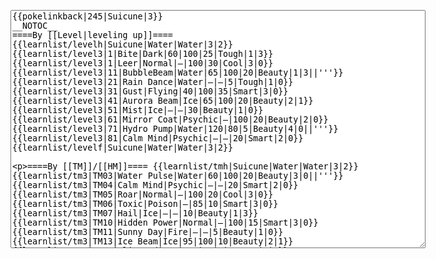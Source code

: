 </p><textarea readonly="" accesskey="," id="wpTextbox1" cols="80" rows="25" style="" class="mw-editfont-monospace" lang="en" dir="ltr" name="wpTextbox1">{{pokelinkback|245|Suicune|3}}
__NOTOC__
====By [[Level|leveling up]]====
{{learnlist/levelh|Suicune|Water|Water|3|2}}
{{learnlist/level3|1|Bite|Dark|60|100|25|Tough|1|3}}
{{learnlist/level3|1|Leer|Normal|—|100|30|Cool|3|0}}
{{learnlist/level3|11|BubbleBeam|Water|65|100|20|Beauty|1|3||'''}}
{{learnlist/level3|21|Rain Dance|Water|—|—|5|Tough|1|0}}
{{learnlist/level3|31|Gust|Flying|40|100|35|Smart|3|0}}
{{learnlist/level3|41|Aurora Beam|Ice|65|100|20|Beauty|2|1}}
{{learnlist/level3|51|Mist|Ice|—|—|30|Beauty|1|0}}
{{learnlist/level3|61|Mirror Coat|Psychic|—|100|20|Beauty|2|0}}
{{learnlist/level3|71|Hydro Pump|Water|120|80|5|Beauty|4|0||'''}}
{{learnlist/level3|81|Calm Mind|Psychic|—|—|20|Smart|2|0}}
{{learnlist/levelf|Suicune|Water|Water|3|2}}

====By [[TM]]/[[HM]]====
{{learnlist/tmh|Suicune|Water|Water|3|2}}
{{learnlist/tm3|TM03|Water Pulse|Water|60|100|20|Beauty|3|0||'''}}
{{learnlist/tm3|TM04|Calm Mind|Psychic|—|—|20|Smart|2|0}}
{{learnlist/tm3|TM05|Roar|Normal|—|100|20|Cool|3|0}}
{{learnlist/tm3|TM06|Toxic|Poison|—|85|10|Smart|3|0}}
{{learnlist/tm3|TM07|Hail|Ice|—|—|10|Beauty|1|3}}
{{learnlist/tm3|TM10|Hidden Power|Normal|—|100|15|Smart|3|0}}
{{learnlist/tm3|TM11|Sunny Day|Fire|—|—|5|Beauty|1|0}}
{{learnlist/tm3|TM13|Ice Beam|Ice|95|100|10|Beauty|2|1}}
{{learnlist/tm3|TM14|Blizzard|Ice|120|70|5|Beauty|4|0}}
{{learnlist/tm3|TM15|Hyper Beam|Normal|150|90|5|Cool|4|4}}
{{learnlist/tm3|TM17|Protect|Normal|—|—|10|Cute|1|0}}
{{learnlist/tm3|TM18|Rain Dance|Water|—|—|5|Tough|1|0}}
{{learnlist/tm3|TM21|Frustration|Normal|—|100|20|Cute|1|0}}
{{learnlist/tm3|TM23|Iron Tail|Steel|100|75|15|Cool|1|4}}
{{learnlist/tm3|TM27|Return|Normal|—|100|20|Cute|1|0}}
{{learnlist/tm3|TM28|Dig|Ground|60|100|10|Smart|1|0}}
{{learnlist/tm3|TM32|Double Team|Normal|—|—|15|Cool|2|0}}
{{learnlist/tm3|TM33|Reflect|Psychic|—|—|20|Smart|1|0}}
{{learnlist/tm3|TM37|Sandstorm|Rock|—|—|10|Tough|3|0}}
{{learnlist/tm3|TM42|Facade|Normal|70|100|20|Cute|2|0}}
{{learnlist/tm3|TM43|Secret Power|Normal|70|100|20|Smart|1|0}}
{{learnlist/tm3|TM44|Rest|Psychic|—|—|10|Cute|2|0}}
{{learnlist/tm3|HM01|Cut|Normal|50|95|30|Cool|2|1}}
{{learnlist/tm3|HM03|Surf|Water|95|100|15|Beauty|3|0||'''}}
{{learnlist/tm3|HM06|Rock Smash|Fighting|20|100|15|Tough|1|0}}
{{learnlist/tm3|HM07|Waterfall|Water|80|100|15|Tough|2|0||'''}}
{{learnlist/tm3|HM08|Dive|Water|60|100|10|Beauty|2|0||'''}}
{{learnlist/tmf|Suicune|Water|Water|3|2}}

====By {{pkmn|breeding}}====
{{learnlist/breedh|Suicune|Water|Water|3|2}}
{{learnlist/breed3null}}
{{learnlist/breedf|Suicune|Water|Water|3|2}}

====By [[Move Tutor|tutoring]]====
{{learnlist/tutorh|Suicune|Water|Water|3|2}}
{{learnlist/tutor3|Body Slam|Normal|85|100|15|Tough|1|4|||yes|yes|yes}}
{{learnlist/tutor3|Double-Edge|Normal|120|100|15|Tough|6|0|||yes|yes|yes}}
{{learnlist/tutor3|Endure|Normal|—|—|10|Tough|2|0|||no|yes|no}}
{{learnlist/tutor3|Icy Wind|Ice|55|95|15|Beauty|1|3|||no|yes|yes}}
{{learnlist/tutor3|Mimic|Normal|—|—|10|Cute|1|0|||yes|yes|yes}}
{{learnlist/tutor3|Mud-Slap|Ground|20|100|10|Cute|2|1|||no|yes|no}}
{{learnlist/tutor3|Psych Up|Normal|—|—|10|Smart|2|0|||no|yes|no}}
{{learnlist/tutor3|Sleep Talk|Normal|—|—|10|Cute|3|0|||no|yes|no}}
{{learnlist/tutor3|Snore|Normal|40|100|15|Cute|4|0|||no|yes|no}}
{{learnlist/tutor3|Substitute|Normal|—|—|10|Smart|2|0|||yes|yes|yes}}
{{learnlist/tutor3|Swagger|Normal|—|90|15|Cute|2|0|||no|yes|yes}}
{{learnlist/tutor3|Swift|Normal|60|—|20|Cool|2|0|||no|yes|no}}
{{learnlist/tutorf|Suicune|Water|Water|3|2}}

====Special moves====
{{Shadow moves|245|40|Shadow Rush|--|--|--|Rain Dance|Water|Leer|Normal|Gust|Flying|Surf|Water|Colo|water|water}}

[[fr:Suicune/Génération 3]]
[[it:Suicune/Mosse apprese in terza generazione]]
[[ja:スイクン/第六世代以前のおぼえるわざ]]
[[zh:水君/第三世代招式表]]
